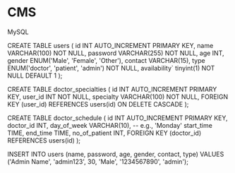 # CMS

MySQL

CREATE TABLE users (
    id INT AUTO_INCREMENT PRIMARY KEY,
    name VARCHAR(100) NOT NULL,
    password VARCHAR(255) NOT NULL,
    age INT,
    gender ENUM('Male', 'Female', 'Other'),
    contact VARCHAR(15),
    type ENUM('doctor', 'patient', 'admin') NOT NULL,
    availability` tinyint(1) NOT NULL DEFAULT 1
);

CREATE TABLE doctor_specialties (
    id INT AUTO_INCREMENT PRIMARY KEY,
    user_id INT NOT NULL,
    specialty VARCHAR(100) NOT NULL,
    FOREIGN KEY (user_id) REFERENCES users(id) ON DELETE CASCADE
);

CREATE TABLE doctor_schedule (
    id INT AUTO_INCREMENT PRIMARY KEY,
    doctor_id INT,
    day_of_week VARCHAR(10),   -- e.g., 'Monday'
    start_time TIME,
    end_time TIME,
    no_of_patient INT,
    FOREIGN KEY (doctor_id) REFERENCES users(id)
);




INSERT INTO users (name, password, age, gender, contact, type)
VALUES ('Admin Name', 'admin123', 30, 'Male', '1234567890', 'admin');
